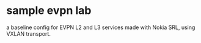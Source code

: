 # sample evpn lab 

a baseline config for EVPN L2 and L3 services made with Nokia SRL, using VXLAN transport. 

   
